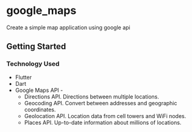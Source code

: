 # google_maps

Create a simple map application using google api

## Getting Started

### Technology Used

* Flutter
* Dart
* Google Maps API - 
  - Directions API. Directions between multiple locations.
  - Geocoding API. Convert between addresses and geographic coordinates.
  - Geolocation API. Location data from cell towers and WiFi nodes.
  - Places API. Up-to-date information about millions of locations.



